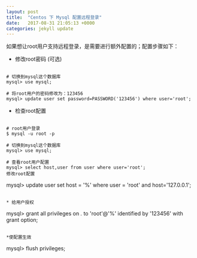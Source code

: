 ```yaml
---
layout: post
title:  "Centos 下 Mysql 配置远程登录"
date:   2017-08-31 21:05:13 +0000
categories: jekyll update
---
```


如果想让root用户支持远程登录，是需要进行额外配置的；配置步骤如下：


* 修改root密码 (可选)

```

# 切换到mysql这个数据库
mysql> use mysql;

# 将root用户的密码修改为：123456
mysql> update user set password=PASSWORD('123456') where user='root';

```

* 检查root配置

```

# root用户登录
$ mysql -u root -p

# 切换到mysql这个数据库
mysql> use mysql;

# 查看root用户配置
mysql> select host,user from user where user='root';
修改root配置 

```
mysql> update user set host = '%' where user = 'root' and host='127.0.0.1';

```

* 给用户授权
```
mysql> grant all privileges on *.* to 'root'@'%' identified by '123456' with grant option;

```

*使配置生效
```
mysql> flush privileges;

```